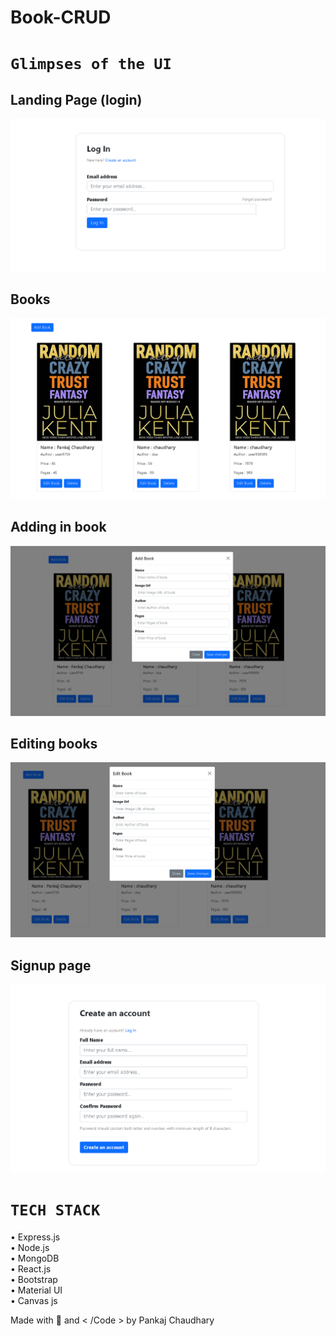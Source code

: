 # Book-CRUD

# `Glimpses of the UI`
 
## Landing Page (login)

![alt tag](https://github.com/ipankajchaudhary/Book-CRUD/blob/main/Images-readme/login.png?raw=true)

## Books 


![alt tag](https://github.com/ipankajchaudhary/Book-CRUD/blob/main/Images-readme/book%20page.png?raw=true)



## Adding in book


![alt tag](https://raw.githubusercontent.com/ipankajchaudhary/Book-CRUD/main/Images-readme/addbook.png)



## Editing books


![alt tag](https://raw.githubusercontent.com/ipankajchaudhary/Book-CRUD/main/Images-readme/editbook.png)



## Signup page


![alt tag](https://raw.githubusercontent.com/ipankajchaudhary/Book-CRUD/main/Images-readme/signup.png)


# `TECH STACK` 

• Express.js\
• Node.js\
• MongoDB\
• React.js\
• Bootstrap\
• Material UI\
• Canvas js

Made with :sparkling_heart: and 	&lt; /Code &gt; by Pankaj Chaudhary
